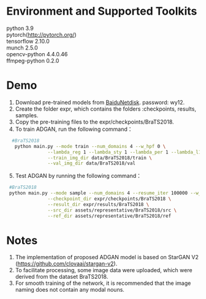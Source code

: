 # Environment and Supported Toolkits

 python 3.9<br>
 pytorch(http://pytorch.org/)<br>
 tensorflow 2.10.0<br>
 munch 2.5.0<br>
 opencv-python 4.4.0.46<br>
 ffmpeg-python 0.2.0<br>
 
# Demo

 1. Download pre-trained models from [BaiduNetdisk](https://pan.baidu.com/s/1JI9dT4wWasm8_A56pQHXqA). password: wy12.<br>
 2. Create the folder expr, which contains the folders :checkpoints, results, samples.
 3. Copy the pre-training files to the expr/checkpoints/BraTS2018.
 4. To train ADGAN, run the following command：<br>
```bash
  #BraTS2018
   python main.py --mode train --num_domains 4 --w_hpf 0 \
               --lambda_reg 1 --lambda_sty 1 --lambda_per 1 --lambda_l1 1 \
               --train_img_dir data/BraTS2018/train \
               --val_img_dir data/BraTS2018/val
```
 5. Test ADGAN by running the following command：<br>
```bash
 #BraTS2018
 python main.py --mode sample --num_domains 4 --resume_iter 100000 --w_hpf 0 \
               --checkpoint_dir expr/checkpoints/BraTS2018 \
               --result_dir expr/results/BraTS2018 \
               --src_dir assets/representative/BraTS2018/src \
               --ref_dir assets/representative/BraTS2018/ref
```
# Notes
1. The implementation of proposed ADGAN model is based on StarGAN V2 (https://github.com/clovaai/stargan-v2). 
2. To facilitate processing, some image data were uploaded, which were derived from the dataset BraTS2018.
3. For smooth training of the network, it is recommended that the image naming does not contain any modal nouns.
